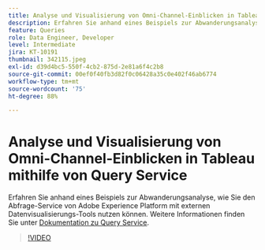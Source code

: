 ```yaml
---
title: Analyse und Visualisierung von Omni-Channel-Einblicken in Tableau mithilfe von Query Service
description: Erfahren Sie anhand eines Beispiels zur Abwanderungsanalyse, wie Sie den Abfrage-Service von Adobe Experience Platform mit externen Datenvisualisierungs-Tools nutzen können.
feature: Queries
role: Data Engineer, Developer
level: Intermediate
jira: KT-10191
thumbnail: 342115.jpeg
exl-id: d39d4bc5-550f-4cb2-875d-2e81a6f4c2b8
source-git-commit: 00ef0f40fb3d82f0c06428a35c0e402f46ab6774
workflow-type: tm+mt
source-wordcount: '75'
ht-degree: 88%

---
```


# Analyse und Visualisierung von Omni-Channel-Einblicken in Tableau mithilfe von Query Service

Erfahren Sie anhand eines Beispiels zur Abwanderungsanalyse, wie Sie den Abfrage-Service von Adobe Experience Platform mit externen Datenvisualisierungs-Tools nutzen können. Weitere Informationen finden Sie unter [Dokumentation zu Query Service](https://experienceleague.adobe.com/docs/experience-platform/query/home.html?lang=de).

>[!VIDEO](https://video.tv.adobe.com/v/342115?learn=on)
